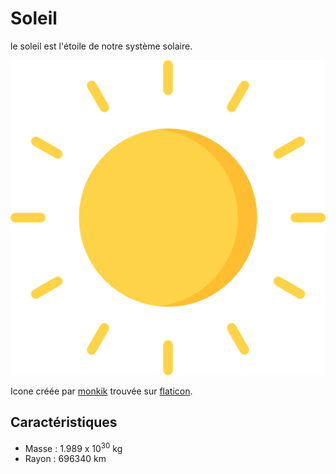 # Soleil

le soleil est l'étoile de notre système solaire.

![Icone de mercure](soleil.png)

Icone créée par [monkik](https://www.flaticon.com/authors/monkik) trouvée sur [flaticon](https://www.flaticon.com/).

## Caractéristiques

- Masse : 1.989 x 10<sup>30</sup> kg
- Rayon : 696340 km
